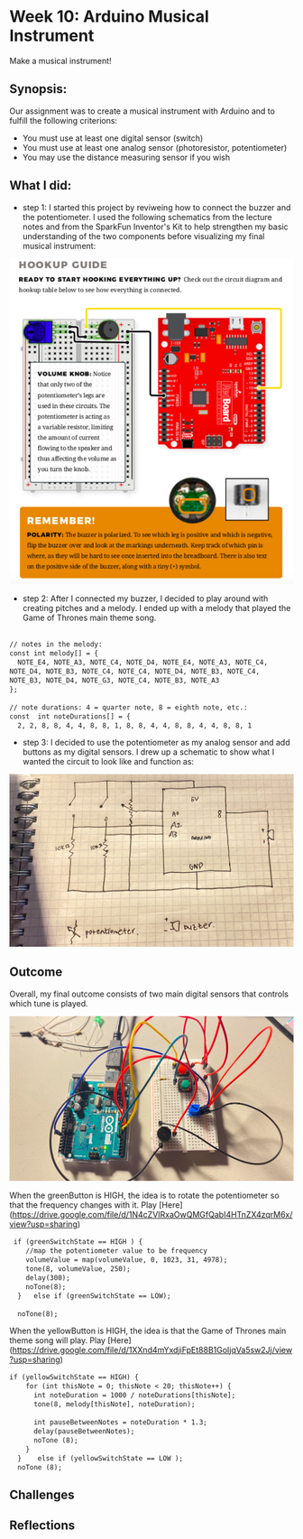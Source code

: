 # Week 10: Arduino Musical Instrument
Make a musical instrument!

## Synopsis:
Our assignment was to create a musical instrument with Arduino and to fulfill the following criterions:

- You must use at least one digital sensor (switch)
- You must use at least one analog sensor (photoresistor, potentiometer)
- You may use the distance measuring sensor if you wish

## What I did:

- step 1: 
I started this project by reviweing how to connect the buzzer and the potentiometer. I used the following schematics from the lecture notes and from the SparkFun Inventor's Kit to help strengthen my basic understanding of the two components before visualizing my final musical instrument:

![](PotentiometerSchematic.png)

- step 2: 
After I connected my buzzer, I decided to play around with creating pitches and a melody. I ended up with a melody that played the Game of Thrones main theme song. 

````

// notes in the melody:
const int melody[] = {
  NOTE_E4, NOTE_A3, NOTE_C4, NOTE_D4, NOTE_E4, NOTE_A3, NOTE_C4, NOTE_D4, NOTE_B3, NOTE_C4, NOTE_C4, NOTE_D4, NOTE_B3, NOTE_C4, NOTE_B3, NOTE_D4, NOTE_G3, NOTE_C4, NOTE_B3, NOTE_A3
};

// note durations: 4 = quarter note, 8 = eighth note, etc.:
const  int noteDurations[] = {
  2, 2, 8, 8, 4, 4, 8, 8, 1, 8, 8, 4, 4, 8, 8, 4, 4, 8, 8, 1

````

- step 3:
I decided to use the potentiometer as my analog sensor and add buttons as my digital sensors. I drew up a schematic to show what I wanted the circuit to look like and function as:

![](MusicalInstrumentSchematic.png)

## Outcome
Overall, my final outcome consists of two main digital sensors that controls which tune is played. 

![](MusicalInstrument.png)

When the greenButton is HIGH, the idea is to rotate the potentiometer so that the frequency changes with it. 
Play [Here] (https://drive.google.com/file/d/1N4cZVIRxaOwQMGfQabI4HTnZX4zqrM6x/view?usp=sharing)

````
 if (greenSwitchState == HIGH ) {
    //map the potentiometer value to be frequency
    volumeValue = map(volumeValue, 0, 1023, 31, 4978);
    tone(8, volumeValue, 250);
    delay(300);
    noTone(8);
  }   else if (greenSwitchState == LOW);

  noTone(8);
````

When the yellowButton is HIGH, the idea is that the Game of Thrones main theme song will play. 
Play [Here] (https://drive.google.com/file/d/1XXnd4mYxdjiFpEt88B1GoIjqVa5sw2Jj/view?usp=sharing)

````
if (yellowSwitchState == HIGH) {
    for (int thisNote = 0; thisNote < 20; thisNote++) {
      int noteDuration = 1000 / noteDurations[thisNote];
      tone(8, melody[thisNote], noteDuration);

      int pauseBetweenNotes = noteDuration * 1.3;
      delay(pauseBetweenNotes);
      noTone (8);
    }
  }    else if (yellowSwitchState == LOW );
  noTone (8); 
  ````

## Challenges

## Reflections
